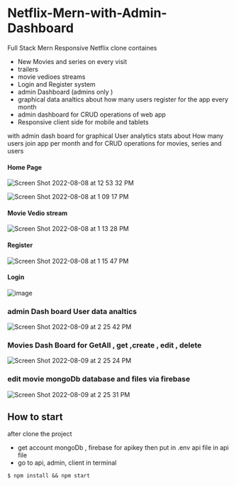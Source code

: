 # Netflix-Mern-with-Admin-Dashboard

Full Stack Mern Responsive Netflix clone containes
* New Movies and series on every visit
* trailers 
* movie vedioes streams
* Login and Register system
* admin Dashboard (admins only )
* graphical data analtics about how many users register for the app every month
* admin dashboard for CRUD operations of web app
* Responsive client side for mobile and tablets 

with admin dash board for graphical User analytics stats about How many users join app per month and for CRUD operations for movies, series and users

#### Home Page
![Screen Shot 2022-08-08 at 12 53 32 PM](https://user-images.githubusercontent.com/91483223/187032733-72561fe9-4cf7-472f-ace5-ce562441dbe1.png)
</br>

![Screen Shot 2022-08-08 at 1 09 17 PM](https://user-images.githubusercontent.com/91483223/187032751-36f06c96-69c2-4fb3-9421-38d5c25bdf74.png)
#### Movie Vedio stream 
![Screen Shot 2022-08-08 at 1 13 28 PM](https://user-images.githubusercontent.com/91483223/187032766-b853f277-84f1-4f26-af76-92f7bfe61178.png)
</br>
#### Register
![Screen Shot 2022-08-08 at 1 15 47 PM](https://user-images.githubusercontent.com/91483223/187032784-ba7561df-8f63-4c2a-9f16-9f22902440c9.png)
#### Login
![image](https://user-images.githubusercontent.com/91483223/187155833-7de3eb53-0936-4031-a7ab-ad725906f4d6.png)


### admin Dash board User data analtics 
![Screen Shot 2022-08-09 at 2 25 42 PM](https://user-images.githubusercontent.com/91483223/187032851-b7996cf7-843f-4199-a443-5ea5c453a8ce.png)
### Movies Dash Board for GetAll , get ,create , edit , delete 
![Screen Shot 2022-08-09 at 2 25 24 PM](https://user-images.githubusercontent.com/91483223/187032860-d8d63366-ca72-4855-b2da-67857513ba00.png)
</br>
### edit movie mongoDb database and files via firebase
![Screen Shot 2022-08-09 at 2 25 31 PM](https://user-images.githubusercontent.com/91483223/187032863-b61937ae-7dbb-4f44-93cb-105663ba2a08.png)


## How to start
after clone the project
* get account mongoDb , firebase for apikey then put in .env api file in api file
* go to api, admin, client in terminal
````
$ npm install && npm start 
````
